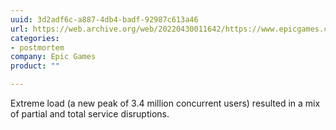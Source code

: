 ```yaml
---
uuid: 3d2adf6c-a887-4db4-badf-92987c613a46
url: https://web.archive.org/web/20220430011642/https://www.epicgames.com/fortnite/en-US/news/postmortem-of-service-outage-at-3-4m-ccu
categories:
- postmortem
company: Epic Games
product: ""

---
```


Extreme load (a new peak of 3.4 million concurrent users) resulted in a mix of partial and total service disruptions.

